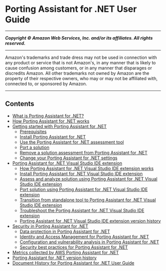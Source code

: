 # Porting Assistant for .NET User Guide

-----
*****Copyright &copy; Amazon Web Services, Inc. and/or its affiliates. All rights reserved.*****

-----
Amazon's trademarks and trade dress may not be used in 
     connection with any product or service that is not Amazon's, 
     in any manner that is likely to cause confusion among customers, 
     or in any manner that disparages or discredits Amazon. All other 
     trademarks not owned by Amazon are the property of their respective
     owners, who may or may not be affiliated with, connected to, or 
     sponsored by Amazon.

-----
## Contents
+ [What is Porting Assistant for .NET?](what-is-porting-assistant.md)
+ [How Porting Assistant for .NET works](how-porting-assistant-works.md)
+ [Getting started with Porting Assistant for .NET](porting-assistant-getting-started.md)
   + [Prerequisites](porting-assistant-prerequisites.md)
   + [Install Porting Assistant for .NET](porting-assistant-install.md)
   + [Use the Porting Assistant for .NET assessment tool](porting-assistant-assessment-tool.md)
   + [Port a solution](porting-assistant-port.md)
   + [Remove a solution assessment from Porting Assistant for .NET](porting-assistant-remove.md)
   + [Change your Porting Assistant for .NET settings](porting-assistant-settings.md)
+ [Porting Assistant for .NET Visual Studio IDE extension](porting-assistant-vs-ide.md)
   + [How Porting Assistant for .NET Visual Studio IDE extension works](porting-assistant-vs-ide-how-it-works.md)
   + [Install Porting Assistant for .NET Visual Studio IDE extension](porting-assistant-vs-ide-installation.md)
   + [Assess and analyze solution using Porting Assistant for .NET Visual Studio IDE extension](porting-assistant-vs-ide-solution-assessment.md)
   + [Port solution using Porting Assistant for .NET Visual Studio IDE extension](porting-assistant-vs-ide-port-solution.md)
   + [Transition from standalone tool to Porting Assistant for .NET Visual Studio IDE extension](porting-assistant-vs-ide-transition.md)
   + [Troubleshoot the Porting Assistant for .NET Visual Studio IDE extension](porting-assistant-vs-ide-troubleshooting.md)
   + [Porting Assistant for .NET Visual Studio IDE extension version history](porting-assistant-vs-ide-versions.md)
+ [Security in Porting Assistant for .NET](porting-assistant-security.md)
   + [Data protection in Porting Assistant for .NET](data-protection.md)
   + [Identity and Access Management for Porting Assistant for .NET](security-iam.md)
   + [Configuration and vulnerability analysis in Porting Assistant for .NET](security-vulnerability-analysis-and-management.md)
   + [Security best practices for Porting Assistant for .NET](security-best-practices.md)
+ [Metrics collected by AWS Porting Assistant for .NET](porting-assistant-metrics.md)
+ [Porting Assistant for .NET version history](porting-assistant-versions.md)
+ [Document History for Porting Assistant for .NET User Guide](doc-history.md)
